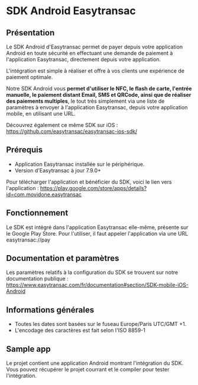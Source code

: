 # SDK Android Easytransac

## Présentation

Le SDK Android d'Easytransac permet de payer depuis votre application Android en toute sécurité en effectuant une demande de paiement à l'application Easytransac, directement depuis votre application.

L'intégration est simple à réaliser et offre à vos clients une expérience de paiement optimale.

Notre SDK Android vous **permet d'utiliser le NFC, le flash de carte, l'entrée manuelle, le paiement distant Email, SMS et QRCode, ainsi que de réaliser des paiements multiples**, le tout très simplement via une liste de paramètres à envoyer à l'application Easytransac, depuis votre application mobile, en utilisant une URL.

Découvrez également ce même SDK sur iOS :  https://github.com/easytransac/easytransac-ios-sdk/

## Prérequis

- Application Easytransac installée sur le périphérique.
- Version d'Easytransac à jour 7.9.0+

Pour télécharger l'application et bénéficier du SDK, voici le lien vers l'application : https://play.google.com/store/apps/details?id=com.movidone.easytransac


## Fonctionnement

Le SDK est intégré dans l'application Easytransac elle-même, présente sur le Google Play Store. Pour l'utiliser, il faut appeler l'application via une URL easytransac://pay


## Documentation et paramètres

Les paramètres relatifs à la configuration du SDK se trouvent sur notre documentation publique : https://www.easytransac.com/fr/documentation#section/SDK-mobile-iOS-Android


## Informations générales

 - Toutes les dates sont basées sur le fuseau Europe/Paris UTC/GMT +1.
 - L'encodage des caractères est fait selon l'ISO 8859-1


## Sample app

Le projet contient une application Android montrant l'intégration du SDK.
Vous pouvez récupérer le projet courrant et le compiler pour tester l'intégration.
